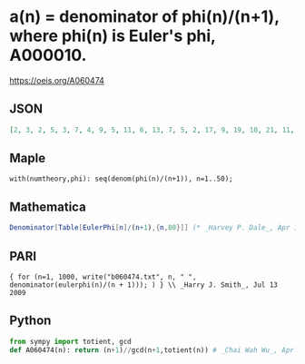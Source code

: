 # a\(n\) \= denominator of phi\(n\)/\(n\+1\), where phi\(n\) is Euler's phi, A000010\.
https://oeis.org/A060474
## JSON
```JSON
[2, 3, 2, 5, 3, 7, 4, 9, 5, 11, 6, 13, 7, 5, 2, 17, 9, 19, 10, 21, 11, 23, 12, 25, 13, 9, 14, 29, 15, 31, 16, 33, 17, 35, 3, 37, 19, 13, 5, 41, 21, 43, 22, 9, 23, 47, 24, 49, 25, 51, 13, 53, 27, 55, 7, 19, 29, 59, 30, 61, 31, 21, 16, 65, 11, 67, 34, 69, 35, 71, 36, 73, 37, 25, 19, 77, 13, 79, 40]
```
## Maple
```Maple
with(numtheory,phi): seq(denom(phi(n)/(n+1)), n=1..50);
```
## Mathematica
```Mathematica
Denominator[Table[EulerPhi[n]/(n+1),{n,80}]] (* _Harvey P. Dale_, Apr 13 2012 *)
```
## PARI
```PARI
{ for (n=1, 1000, write("b060474.txt", n, " ", denominator(eulerphi(n)/(n + 1))); ) } \\ _Harry J. Smith_, Jul 13 2009
```
## Python
```Python
from sympy import totient, gcd
def A060474(n): return (n+1)//gcd(n+1,totient(n)) # _Chai Wah Wu_, Apr 02 2021
```
